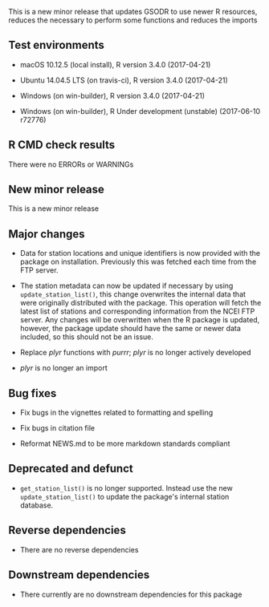
This is a new minor release that updates GSODR to use newer R resources,
reduces the necessary to perform some functions and reduces the imports

## Test environments  

- macOS 10.12.5 (local install), R version 3.4.0 (2017-04-21)

- Ubuntu 14.04.5 LTS (on travis-ci), R version 3.4.0 (2017-04-21)

- Windows (on win-builder), R version 3.4.0 (2017-04-21)

- Windows (on win-builder), R Under development (unstable) (2017-06-10 r72776)

## R CMD check results  

There were no ERRORs or WARNINGs  

## New minor release  

This is a new minor release

## Major changes

- Data for station locations and unique identifiers is now provided with the
  package on installation. Previously this was fetched each time from the FTP
  server.

- The station metadata can now be updated if necessary by using
 `update_station_list()`, this change overwrites the internal data that were
  originally distributed with the package. This operation will fetch the latest
  list of stations and corresponding information from the NCEI FTP server. Any
  changes will be overwritten when the R package is updated, however, the
  package update should have the same or newer data included, so this should not
  be an issue.

- Replace _plyr_ functions with _purrr_; _plyr_ is no longer actively developed

- _plyr_ is no longer an import

## Bug fixes

- Fix bugs in the vignettes related to formatting and spelling

- Fix bugs in citation file

- Reformat NEWS.md to be more markdown standards compliant

## Deprecated and defunct

- `get_station_list()` is no longer supported. Instead use the new
 `update_station_list()` to update the package's internal station database.
 
## Reverse dependencies  
- There are no reverse dependencies  

## Downstream dependencies
- There currently are no downstream dependencies for this package  
